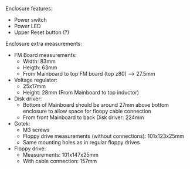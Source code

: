 Enclosure features:
- Power switch
- Power LED
- Upper Reset button (?)

Enclosure extra measurements:
- FM Board measurements:
	- Width: 83mm
	- Heigth: 63mm
	- From Mainboard to top FM board (top z80) --> 27.5mm
- Voltage regulator:
	- 25x17mm
	- Height: 28mm (From Mainboard to top inductor)
- Disk driver:
	- Bottom of Mainboard should be around 27mm above bottom enclosure to allow space for floopy cable connection
	- From front Mainboard to back Disk driver: 224mm
- Gotek:
	- M3 screws
	- Floppy drive measurements (without connections): 101x123x25mm
	- Same mounting holes as in regular floppy drives
- Floppy drive:
	- Measurements: 101x147x25mm
	- With cable connection: 157mm